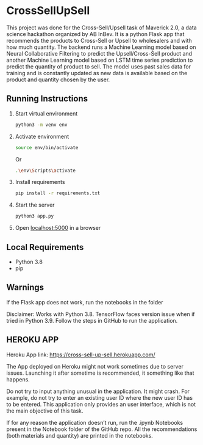 # CrossSellUpSell

This project was done for the Cross-Sell/Upsell task of Maverick 2.0, a data science hackathon organized by AB InBev. It is a python Flask app that recommends the products to Cross-Sell or Upsell to wholesalers and with how much quantity. The backend runs a Machine Learning model based on Neural Collaborative Filtering to predict the Upsell/Cross-Sell product and another Machine Learning model based on LSTM time series prediction to predict the quantity of product to sell. The model uses past sales data for training and is constantly updated as new data is available based on the product and quantity chosen by the user.

## Running Instructions

1. Start virtual environment

   ```bash
   python3 -m venv env
   ```

2. Activate environment

   ```bash
   source env/bin/activate
   ```

   Or

   ```bash
   .\env\Scripts\activate
   ```

3. Install requirements

   ```bash
   pip install -r requirements.txt
   ```

4. Start the server

   ```bash
   python3 app.py
   ```

4. Open [localhost:5000](http://localhost:5000) in a browser

## Local Requirements

* Python 3.8
* pip

## Warnings

If the Flask app does not work, run the notebooks in the folder

Disclaimer: Works with Python 3.8. TensorFlow faces version issue 
when if tried in Python 3.9. Follow the steps in GitHub to run the application.

## HEROKU APP

Heroku App link: https://cross-sell-up-sell.herokuapp.com/

The App deployed on Heroku might not work sometimes due to server issues. 
Launching it after sometime is recommended, it something like that happens. 

Do not try to input anything unusual in the application. It might crash. 
For example, do not try to enter an existing user ID where the new user ID 
has to be entered. This application only provides an user interface, 
which is not the main objective of this task.

If for any reason the application doesn’t run, run the .ipynb Notebooks 
present in the Notebook folder of the GitHub repo. All the recommendations 
(both materials and quantity) are printed in the notebooks.

